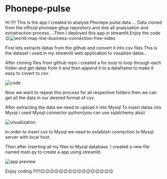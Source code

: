 # Phonepe-pulse
Hi !!!! This is the app I created to analyse Phonepe pulse data ... Data cloned  from the official phonepe gitup repository and dne all analysation and extratraction process ...Then I deployed this app in streamlit.Enjoy the code 😉![world-map-line-business-connection-free-video](https://github.com/Rabbit3112/Phonepe-Data-visualization/assets/121392940/ce816a20-c9b1-4860-9e0b-27da09c27855)

First lets extracts datas from the github and convert it into csv files
This is the dataset i used in my streamlit web application to visualize datas..

After cloning files from github repo i created a for loop to loop through each folder and get datas from it and then append it to a dataframe to make it easy to covert to csv.

![code](https://github.com/Rabbit3112/Phonepe-Data-visualization/assets/121392940/d2003529-574f-4371-8eae-854f76ddb14b)

Now we want to repeat this process for all respective folders then we can get all the data in our desired format of csv.

After extracting the data we need to upload it into Mysql
To insert datas into Mysql i used Mysql connector python(you can use sqlalchemy also)


![visualization](https://github.com/Rabbit3112/Phonepe-Data-visualization/assets/121392940/291f88de-c134-42fe-975b-6a8552ee3732)



In order to insert csv to Mysql we need to establish connection to Mysql server with local host.

Then after inserting all my files to Mysql database. I created a new file named main.py to create a app using streamlit.

![app preview](https://github.com/Rabbit3112/Phonepe-Data-visualization/assets/121392940/580e121a-26c4-42c8-9ab5-035209ace568)

Enjoy coding !!!!!!😉😉😉😉😉😉😉😉😉😉😉😉😉😉😉😉
